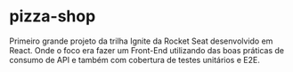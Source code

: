 # pizza-shop
Primeiro grande projeto da trilha Ignite da Rocket Seat desenvolvido em React. Onde o foco era fazer um Front-End utilizando das boas práticas de consumo de API e também com cobertura de testes unitários e E2E.
